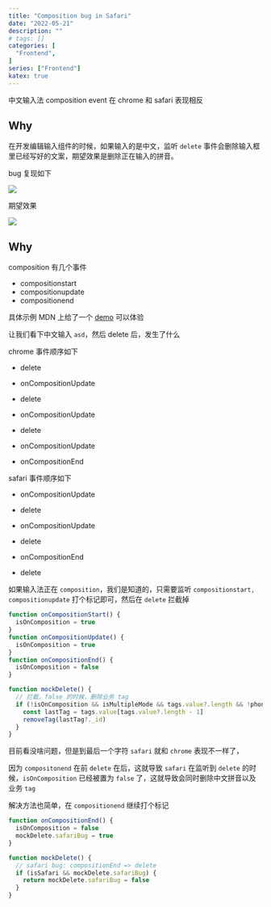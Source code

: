 ```yaml
---
title: "Composition bug in Safari"
date: "2022-05-21"
description: ""
# tags: []
categories: [
  "Frontend",
]
series: ["Frontend"]
katex: true
---
```


中文输入法 composition event 在 chrome 和 safari 表现相反

<!--more-->


## Why

在开发编辑输入组件的时候，如果输入的是中文，监听 `delete` 事件会删除输入框里已经写好的文案，期望效果是删除正在输入的拼音。

bug 复现如下

![](/blog/post/images/safari-bug.gif)


期望效果

![](/blog/post/images/expected-safari.gif)


## Why

composition 有几个事件

- compositionstart
- compositionupdate
- compositionend

具体示例 MDN 上给了一个 [demo](https://developer.mozilla.org/en-US/docs/Web/API/Element/compositionstart_event) 可以体验

让我们看下中文输入 `asd`，然后 delete 后，发生了什么

chrome 事件顺序如下

- delete
- onCompositionUpdate

- delete
- onCompositionUpdate

- delete
- onCompositionUpdate
- onCompositionEnd


safari 事件顺序如下

- onCompositionUpdate 
- delete

- onCompositionUpdate 
- delete

- onCompositionEnd
- delete


如果输入法正在 `composition`，我们是知道的，只需要监听 `compositionstart, compositionupdate` 打个标记即可，然后在 `delete` 拦截掉

```js
function onCompositionStart() {
  isOnComposition = true
}
function onCompositionUpdate() {
  isOnComposition = true
}
function onCompositionEnd() {
  isOnComposition = false
}

function mockDelete() {
  // 拦截，false 的时候，删除业务 tag
  if (!isOnComposition && isMultipleMode && tags.value?.length && !phone.value) {
    const lastTag = tags.value[tags.value?.length - 1]
    removeTag(lastTag?._id)
  }
}
```

目前看没啥问题，但是到最后一个字符 `safari` 就和 `chrome` 表现不一样了，

因为 `compositonend` 在前 `delete` 在后，这就导致 `safari` 在监听到 `delete` 的时候，`isOnComposition` 已经被置为 `false` 了，这就导致会同时删除中文拼音以及业务 `tag`


解决方法也简单，在 `compositionend` 继续打个标记

```js
function onCompositionEnd() {
  isOnComposition = false
  mockDelete.safariBug = true
}

function mockDelete() {
  // safari bug: compositionEnd => delete
  if (isSafari && mockDelete.safariBug) {
    return mockDelete.safariBug = false
  }  
}
```
